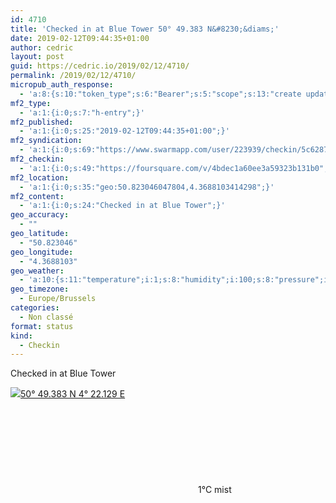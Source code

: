 ```yaml
---
id: 4710
title: 'Checked in at Blue Tower 50° 49.383 N&#8230;&diams;'
date: 2019-02-12T09:44:35+01:00
author: cedric
layout: post
guid: https://cedric.io/2019/02/12/4710/
permalink: /2019/02/12/4710/
micropub_auth_response:
  - 'a:8:{s:10:"token_type";s:6:"Bearer";s:5:"scope";s:13:"create update";s:2:"me";s:18:"https://cedric.io/";s:9:"issued_by";s:45:"https://cedric.io/wp-json/indieauth/1.0/token";s:9:"client_id";s:27:"https://ownyourswarm.p3k.io";s:9:"issued_at";i:1542614471;s:4:"user";i:1;s:13:"last_accessed";i:1549961092;}'
mf2_type:
  - 'a:1:{i:0;s:7:"h-entry";}'
mf2_published:
  - 'a:1:{i:0;s:25:"2019-02-12T09:44:35+01:00";}'
mf2_syndication:
  - 'a:1:{i:0;s:69:"https://www.swarmapp.com/user/223939/checkin/5c628773029a55002bfede29";}'
mf2_checkin:
  - 'a:1:{i:0;s:49:"https://foursquare.com/v/4bdec1a60ee3a59323b131b0";}'
mf2_location:
  - 'a:1:{i:0;s:35:"geo:50.823046047804,4.3688103414298";}'
mf2_content:
  - 'a:1:{i:0;s:24:"Checked in at Blue Tower";}'
geo_accuracy:
  - ""
geo_latitude:
  - "50.823046"
geo_longitude:
  - "4.3688103"
geo_weather:
  - 'a:10:{s:11:"temperature";i:1;s:8:"humidity";i:100;s:8:"pressure";i:1035;s:10:"cloudiness";i:90;s:4:"wind";a:2:{s:5:"speed";d:3.6;s:6:"degree";i:210;}s:7:"summary";s:4:"mist";s:4:"icon";s:10:"wi-showers";s:10:"visibility";i:400;s:7:"sunrise";s:25:"2019-02-12T08:00:31+01:00";s:6:"sunset";s:25:"2019-02-12T17:52:56+01:00";}'
geo_timezone:
  - Europe/Brussels
categories:
  - Non classé
format: status
kind:
  - Checkin
---
```

Checked in at Blue Tower

<p class="sloc-display">
  <img class="icon-location" aria-label="Location: " aria-hidden="true" src="https://cedric.io/wp-content/plugins/simple-location/location.svg" /><span class="p-location"><data class="p-latitude" value="50.823046"></data><data class="p-longitude" value="4.368810"></data><a href="https://www.openstreetmap.org/?mlat=50.823046&mlon=4.3688103#map=13/50.823046/4.3688103">50° 49.383 N 4° 22.129 E</a></span><br /><span aria-label="mist" title="mist" ><svg class="svg-icon svg-wi-showers" aria-hidden="true"><use xlink:href="https://cedric.io/wp-content/plugins/simple-location/weather-icons.svg#wi-showers"></use></svg></span><span class="p-temperature">1&deg;C</span>&nbsp;mist
</p>